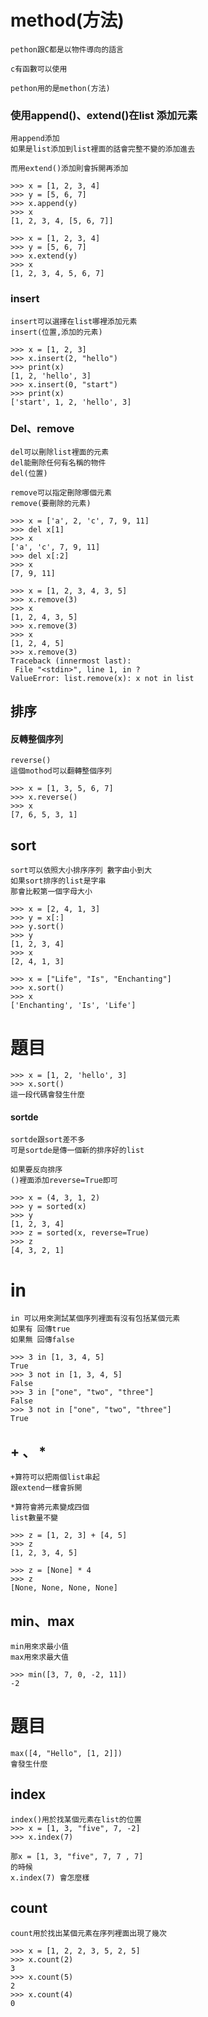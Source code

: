 # method(方法)
```
pethon跟C都是以物件導向的語言

c有函數可以使用

pethon用的是methon(方法)
```
### 使用append()、extend()在list 添加元素
```
用append添加
如果是list添加到list裡面的話會完整不變的添加進去

而用extend()添加則會拆開再添加
```
```
>>> x = [1, 2, 3, 4]
>>> y = [5, 6, 7]
>>> x.append(y)  
>>> x
[1, 2, 3, 4, [5, 6, 7]]
```
```
>>> x = [1, 2, 3, 4]
>>> y = [5, 6, 7]
>>> x.extend(y)  
>>> x
[1, 2, 3, 4, 5, 6, 7] 
```
### insert
```
insert可以選擇在list哪裡添加元素
insert(位置,添加的元素)
```
```
>>> x = [1, 2, 3]
>>> x.insert(2, "hello")
>>> print(x)
[1, 2, 'hello', 3]
>>> x.insert(0, "start")
>>> print(x)
['start', 1, 2, 'hello', 3]
```
### Del、remove
```
del可以刪除list裡面的元素
del能刪除任何有名稱的物件
del(位置)

remove可以指定刪除哪個元素
remove(要刪除的元素)

```
```
>>> x = ['a', 2, 'c', 7, 9, 11]
>>> del x[1]
>>> x
['a', 'c', 7, 9, 11]
>>> del x[:2]
>>> x
[7, 9, 11]
```
```
>>> x = [1, 2, 3, 4, 3, 5]
>>> x.remove(3)
>>> x
[1, 2, 4, 3, 5]
>>> x.remove(3)
>>> x
[1, 2, 4, 5]
>>> x.remove(3)
Traceback (innermost last):
 File "<stdin>", line 1, in ?
ValueError: list.remove(x): x not in list
```
## 排序
#### 反轉整個序列
```
reverse()
這個mothod可以翻轉整個序列
```
```
>>> x = [1, 3, 5, 6, 7]
>>> x.reverse()
>>> x
[7, 6, 5, 3, 1]
```
## sort
```
sort可以依照大小排序序列 數字由小到大
如果sort排序的list是字串
那會比較第一個字母大小
```
```
>>> x = [2, 4, 1, 3]
>>> y = x[:]
>>> y.sort()
>>> y
[1, 2, 3, 4]
>>> x
[2, 4, 1, 3]
```
```
>>> x = ["Life", "Is", "Enchanting"]
>>> x.sort()
>>> x
['Enchanting', 'Is', 'Life']
```
# 題目
```
>>> x = [1, 2, 'hello', 3]
>>> x.sort()
這一段代碼會發生什麼
```
#### sortde
```
sortde跟sort差不多
可是sortde是傳一個新的排序好的list

如果要反向排序
()裡面添加reverse=True即可
```
```
>>> x = (4, 3, 1, 2)
>>> y = sorted(x)
>>> y
[1, 2, 3, 4] 
>>> z = sorted(x, reverse=True)
>>> z
[4, 3, 2, 1]
```
# in
```
in 可以用來測試某個序列裡面有沒有包括某個元素
如果有 回傳true
如果無 回傳false
```
```
>>> 3 in [1, 3, 4, 5]
True
>>> 3 not in [1, 3, 4, 5]
False
>>> 3 in ["one", "two", "three"]
False
>>> 3 not in ["one", "two", "three"]
True
```
##  + 、 *
```
+算符可以把兩個list串起
跟extend一樣會拆開

*算符會將元素變成四個
list數量不變
```
```
>>> z = [1, 2, 3] + [4, 5]
>>> z
[1, 2, 3, 4, 5]
```
```
>>> z = [None] * 4
>>> z
[None, None, None, None]
```

## min、max
```
min用來求最小值
max用來求最大值
```
```
>>> min([3, 7, 0, -2, 11])
-2
```
# 題目
```
max([4, "Hello", [1, 2]])
會發生什麼
```
## index
```
index()用於找某個元素在list的位置
>>> x = [1, 3, "five", 7, -2]
>>> x.index(7)

那x = [1, 3, "five", 7, 7 , 7]
的時候
x.index(7) 會怎麼樣
```
## count
```
count用於找出某個元素在序列裡面出現了幾次

>>> x = [1, 2, 2, 3, 5, 2, 5]
>>> x.count(2)
3
>>> x.count(5)
2
>>> x.count(4)
0
```
